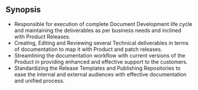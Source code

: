 ## Synopsis

*  Responsible for execution of complete Document Development life cycle and maintaining the deliverables as per business needs and inclined with Product Releases.
*  Creating, Editing and Reviewing several Technical deliverables in terms of documentation to map it with Product and patch releases.
*  Streamlining the documentation workflow with current versions of the Product in providing enhanced and effective support to the customers.
*  Standardizing the Release Templates and Publishing Repositories to ease the internal and external audiences with effective documentation and unified process.
